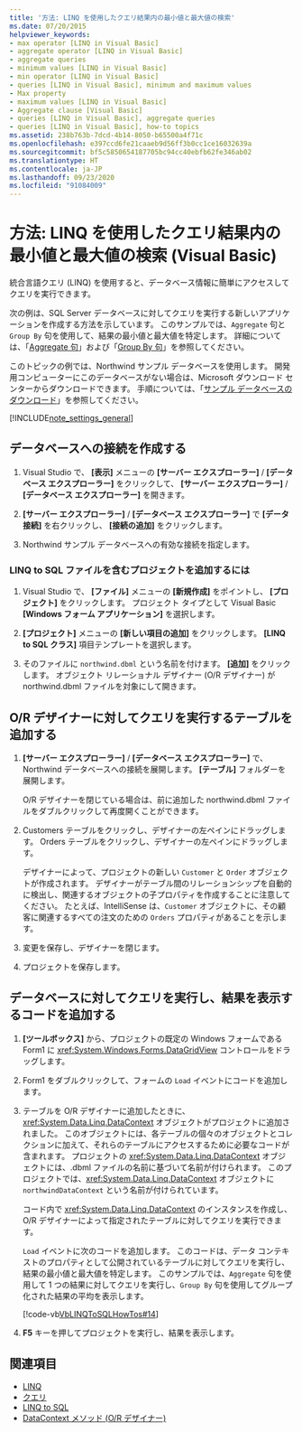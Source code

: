 ```yaml
---
title: '方法: LINQ を使用したクエリ結果内の最小値と最大値の検索'
ms.date: 07/20/2015
helpviewer_keywords:
- max operator [LINQ in Visual Basic]
- aggregate operator [LINQ in Visual Basic]
- aggregate queries
- minimum values [LINQ in Visual Basic]
- min operator [LINQ in Visual Basic]
- queries [LINQ in Visual Basic], minimum and maximum values
- Max property
- maximum values [LINQ in Visual Basic]
- Aggregate clause [Visual Basic]
- queries [LINQ in Visual Basic], aggregate queries
- queries [LINQ in Visual Basic], how-to topics
ms.assetid: 238b763b-7dcd-4b14-8050-b65500a4f71c
ms.openlocfilehash: e397ccd6fe21caaeb9d56ff3b0cc1ce16032639a
ms.sourcegitcommit: bf5c5850654187705bc94cc40ebfb62fe346ab02
ms.translationtype: HT
ms.contentlocale: ja-JP
ms.lasthandoff: 09/23/2020
ms.locfileid: "91084009"
---
```

# <a name="how-to-find-the-minimum-or-maximum-value-in-a-query-result-by-using-linq-visual-basic"></a>方法: LINQ を使用したクエリ結果内の最小値と最大値の検索 (Visual Basic)

統合言語クエリ (LINQ) を使用すると、データベース情報に簡単にアクセスしてクエリを実行できます。  
  
 次の例は、SQL Server データベースに対してクエリを実行する新しいアプリケーションを作成する方法を示しています。 このサンプルでは、`Aggregate` 句と `Group By` 句を使用して、結果の最小値と最大値を特定します。 詳細については、「[Aggregate 句](../../../language-reference/queries/aggregate-clause.md)」および「[Group By 句](../../../language-reference/queries/group-by-clause.md)」を参照してください。  
  
 このトピックの例では、Northwind サンプル データベースを使用します。 開発用コンピューターにこのデータベースがない場合は、Microsoft ダウンロード センターからダウンロードできます。 手順については、「[サンプル データベースのダウンロード](../../../../framework/data/adonet/sql/linq/downloading-sample-databases.md)」を参照してください。  
  
[!INCLUDE[note_settings_general](~/includes/note-settings-general-md.md)]  
  
## <a name="create-a-connection-to-a-database"></a>データベースへの接続を作成する  
  
1. Visual Studio で、 **[表示]** メニューの **[サーバー エクスプローラー]** / **[データベース エクスプローラー]** をクリックして、 **[サーバー エクスプローラー]** / **[データベース エクスプローラー]** を開きます。  
  
2. **[サーバー エクスプローラー]** / **[データベース エクスプローラー]** で **[データ接続]** を右クリックし、 **[接続の追加]** をクリックします。  
  
3. Northwind サンプル データベースへの有効な接続を指定します。  
  
### <a name="to-add-a-project-that-contains-a-linq-to-sql-file"></a>LINQ to SQL ファイルを含むプロジェクトを追加するには  
  
1. Visual Studio で、 **[ファイル]** メニューの **[新規作成]** をポイントし、 **[プロジェクト]** をクリックします。 プロジェクト タイプとして Visual Basic **[Windows フォーム アプリケーション]** を選択します。  
  
2. **[プロジェクト]** メニューの **[新しい項目の追加]** をクリックします。 **[LINQ to SQL クラス]** 項目テンプレートを選択します。  
  
3. そのファイルに `northwind.dbml` という名前を付けます。 **[追加]** をクリックします。 オブジェクト リレーショナル デザイナー (O/R デザイナー) が northwind.dbml ファイルを対象にして開きます。  
  
## <a name="add-tables-to-query-to-the-or-designer"></a>O/R デザイナーに対してクエリを実行するテーブルを追加する  
  
1. **[サーバー エクスプローラー]** / **[データベース エクスプローラー]** で、Northwind データベースへの接続を展開します。 **[テーブル]** フォルダーを展開します。  
  
     O/R デザイナーを閉じている場合は、前に追加した northwind.dbml ファイルをダブルクリックして再度開くことができます。  
  
2. Customers テーブルをクリックし、デザイナーの左ペインにドラッグします。 Orders テーブルをクリックし、デザイナーの左ペインにドラッグします。  
  
     デザイナーによって、プロジェクトの新しい `Customer` と `Order` オブジェクトが作成されます。 デザイナーがテーブル間のリレーションシップを自動的に検出し、関連するオブジェクトの子プロパティを作成することに注意してください。 たとえば、IntelliSense は、`Customer` オブジェクトに、その顧客に関連するすべての注文のための `Orders` プロパティがあることを示します。  
  
3. 変更を保存し、デザイナーを閉じます。  
  
4. プロジェクトを保存します。  
  
## <a name="add-code-to-query-the-database-and-display-the-results"></a>データベースに対してクエリを実行し、結果を表示するコードを追加する  
  
1. **[ツールボックス]** から、プロジェクトの既定の Windows フォームである Form1 に <xref:System.Windows.Forms.DataGridView> コントロールをドラッグします。  
  
2. Form1 をダブルクリックして、フォームの `Load` イベントにコードを追加します。  
  
3. テーブルを O/R デザイナーに追加したときに、<xref:System.Data.Linq.DataContext> オブジェクトがプロジェクトに追加されました。 このオブジェクトには、各テーブルの個々のオブジェクトとコレクションに加えて、それらのテーブルにアクセスするために必要なコードが含まれます。 プロジェクトの <xref:System.Data.Linq.DataContext> オブジェクトには、.dbml ファイルの名前に基づいて名前が付けられます。 このプロジェクトでは、<xref:System.Data.Linq.DataContext> オブジェクトに `northwindDataContext` という名前が付けられています。  
  
     コード内で <xref:System.Data.Linq.DataContext> のインスタンスを作成し、O/R デザイナーによって指定されたテーブルに対してクエリを実行できます。  
  
     `Load` イベントに次のコードを追加します。 このコードは、データ コンテキストのプロパティとして公開されているテーブルに対してクエリを実行し、結果の最小値と最大値を特定します。 このサンプルでは、`Aggregate` 句を使用して 1 つの結果に対してクエリを実行し、`Group By` 句を使用してグループ化された結果の平均を表示します。  
  
     [!code-vb[VbLINQToSQLHowTos#14](~/samples/snippets/visualbasic/VS_Snippets_VBCSharp/VbLINQtoSQLHowTos/VB/Form7.vb#14)]  
  
4. **F5** キーを押してプロジェクトを実行し、結果を表示します。  
  
## <a name="see-also"></a>関連項目

- [LINQ](index.md)
- [クエリ](../../../language-reference/queries/index.md)
- [LINQ to SQL](../../../../framework/data/adonet/sql/linq/index.md)
- [DataContext メソッド (O/R デザイナー)](/visualstudio/data-tools/datacontext-methods-o-r-designer)
